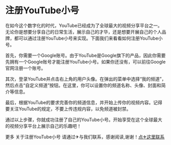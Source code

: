 # 注册YouTube小号

在如今这个数字化的时代，YouTube已经成为了全球最大的视频分享平台之一。无论你是想要分享自己的日常生活，展示自己的才华，还是想要开展自己的个人品牌，都可以通过注册YouTube小号来实现。下面我们来看看如何注册YouTube小号。

首先，你需要一个Google账号。由于YouTube是Google旗下的产品，因此你需要先拥有一个Google账号才能注册YouTube小号。如果你还没有，可以前往Google官网注册一个账号。

其次，登录YouTube并点击右上角的用户头像。在弹出的菜单中选择“我的频道”，然后点击“自定义频道”按钮。在这里，你可以设置你的频道名称、头像、封面和简介等信息。

最后，根据YouTube的要求完善你的频道信息，并开始上传你的视频内容。记得要关注YouTube的规定，不要上传违规内容，以免频道被封禁。

通过以上步骤，你就成功注册了自己的YouTube小号。开始享受在这个全球最大的视频分享平台上展示自己的乐趣吧！

更多 关于注册YouTube小号 请通过✈与我们联系，感谢阅读,谢谢！[点✈这里联系](https://a.k02.cc)